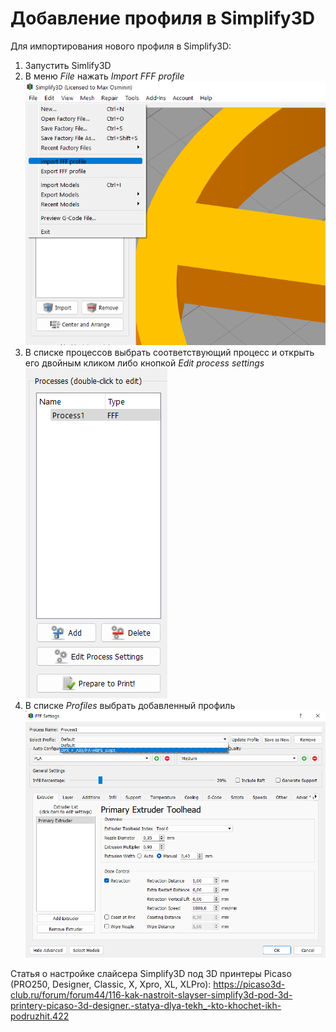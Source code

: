 # Добавление профиля в Simplify3D

Для импортирования нового профиля в Simplify3D:
1. Запустить Simlify3D 
2. В меню *File* нажать *Import FFF profile*
![Импортирование профиля](./img/import_profile.png)
3. В списке процессов выбрать соответствующий процесс и открыть его двойным кликом либо кнопкой *Edit process settings*
![Настройки процесса](./img/processes.png)
4. В списке *Profiles* выбрать добавленный профиль
![Выбор профиля](./img/select_profile.png)


Статья о настройке слайсера Simplify3D под 3D принтеры Picaso (PRO250, Designer, Classic, X, Xpro, XL, XLPro): https://picaso3d-club.ru/forum/forum44/116-kak-nastroit-slayser-simplify3d-pod-3d-printery-picaso-3d-designer.-statya-dlya-tekh_-kto-khochet-ikh-podruzhit.422